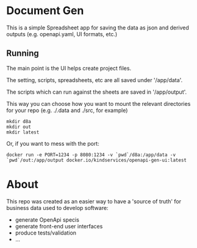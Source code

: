 # Document Gen

This is a simple Spreadsheet app for saving the data as json and derived outputs (e.g. openapi.yaml, UI formats, etc.)

## Running

The main point is the UI helps create project files.

The setting, scripts, spreadsheets, etc are all saved under '/app/data'.

The scripts which can run against the sheets are saved in '/app/output'.

This way you can choose how you want to mount the relevant directories for your repo (e.g. ./.data and ./src, for example)

```
mkdir d8a
mkdir out
mkdir latest
```

Or, if you want to mess with the port:

```
docker run -e PORT=1234 -p 8080:1234 -v `pwd`/d8a:/app/data -v `pwd`/out:/app/output docker.io/kindservices/openapi-gen-ui:latest
```

# About

This repo was created as an easier way to have a 'source of truth' for business data used to develop software:

- generate OpenApi specis
- generate front-end user interfaces
- produce tests/validation
- ...

